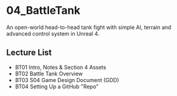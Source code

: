 # 04_BattleTank
An open-world head-to-head tank fight with simple AI, terrain and advanced control system in Unreal 4.

## Lecture List
* BT01 Intro, Notes & Section 4 Assets
* BT02 Battle Tank Overview
* BT03 S04 Game Design Document (GDD)
* BT04 Setting Up a GitHub "Repo"